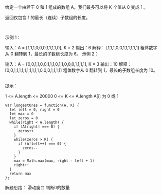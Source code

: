 给定一个由若干 0 和 1 组成的数组 A，我们最多可以将 K 个值从 0 变成 1 。

返回仅包含 1 的最长（连续）子数组的长度。

 

示例 1：

输入：A = [1,1,1,0,0,0,1,1,1,1,0], K = 2
输出：6
解释： 
[1,1,1,0,0,1,1,1,1,1,1]
粗体数字从 0 翻转到 1，最长的子数组长度为 6。
示例 2：

输入：A = [0,0,1,1,0,0,1,1,1,0,1,1,0,0,0,1,1,1,1], K = 3
输出：10
解释：
[0,0,1,1,1,1,1,1,1,1,1,1,0,0,0,1,1,1,1]
粗体数字从 0 翻转到 1，最长的子数组长度为 10。
 

提示：

1 <= A.length <= 20000
0 <= K <= A.length
A[i] 为 0 或 1 

```
var longestOnes = function(A, K) {
  let left = 0, right = 0
  let max = 0
  let zeros = 0
  while(right < A.length) {
    if (A[right] === 0) {
      zeros++
    }
    while(zeros > K) {
      if (A[left++] === 0) {
        zeros--
      }
    }
    max = Math.max(max, right - left + 1)
    right++
  }
  return max
};
```

解题思路： 滑动窗口 判断0的数量